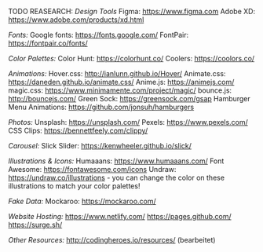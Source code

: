 TODO REASEARCH:
*Design Tools*
Figma: https://www.figma.com
Adobe XD: https://www.adobe.com/products/xd.html

*Fonts:*
Google fonts: https://fonts.google.com/
FontPair: https://fontpair.co/fonts/

*Color Palettes:*
Color Hunt: https://colorhunt.co/
Coolers: https://coolors.co/

*Animations:*
Hover.css: http://ianlunn.github.io/Hover/
Animate.css: https://daneden.github.io/animate.css/
Anime.js: https://animejs.com/
magic.css: https://www.minimamente.com/project/magic/
bounce.js: http://bouncejs.com/
Green Sock: https://greensock.com/gsap
Hamburger Menu Animations: https://github.com/jonsuh/hamburgers

*Photos:*
Unsplash: https://unsplash.com/
Pexels: https://www.pexels.com/
CSS Clips: https://bennettfeely.com/clippy/

*Carousel:*
Slick Slider: https://kenwheeler.github.io/slick/

*Illustrations & Icons:*
Humaaans: https://www.humaaans.com/
Font Awesome: https://fontawesome.com/icons
Undraw: https://undraw.co/illustrations  - you can change the color on these illustrations to match your color palettes!

*Fake Data:*
Mockaroo: https://mockaroo.com/

*Website Hosting:*
https://www.netlify.com/
https://pages.github.com/
https://surge.sh/

*Other Resources:*
http://codingheroes.io/resources/ (bearbeitet) 